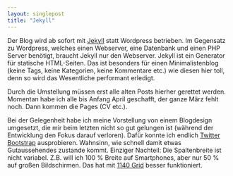 ```yaml
---
layout: singlepost
title: "Jekyll"
---
```

Der Blog wird ab sofort mit [Jekyll](https://github.com/mojombo/jekyll) statt Wordpress betrieben. Im Gegensatz zu Wordpress, welches einen Webserver, eine Datenbank und einen PHP Server benötigt, braucht Jekyll nur den Webserver. Jekyll ist ein Generator für statische HTML-Seiten. Das ist besonders für einen Minimalistenblog (keine Tags, keine Kategorien, keine Kommentare etc.) wie diesen hier toll, denn so wird das Wesentliche performant erledigt.

Durch die Umstellung müssen erst alle alten Posts hierher gerettet werden. Momentan habe ich alle bis Anfang April geschafft, der ganze März fehlt noch. Dann kommen die Pages (CV etc.).

Bei der Gelegenheit habe ich meine Vorstellung von einem Blogdesign umgesetzt, die mir beim letzten nicht so gut gelungen ist (während der Entwicklung den Fokus darauf verloren). Dafür konnte ich endlich [Twitter Bootstrap](http://twitter.github.com/bootstrap/) ausprobieren. Wahnsinn, wie schnell damit etwas Gutaussehendes zustande kommt. Einziger Nachteil: Die Spaltenbreite ist nicht variabel. Z.B. will ich 100 % Breite auf Smartphones, aber nur 50 % auf großen Bildschirmen. Das hat mit [1140 Grid](http://cssgrid.net/) besser funktioniert.